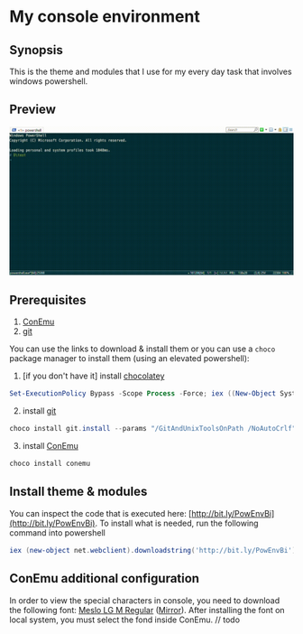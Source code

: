 # My console environment

## Synopsis
This is the theme and modules that I use for my every day task that involves windows powershell.

## Preview

![demo](https://raw.githubusercontent.com/bibistroc/ConEmu-environment/master/assets/demo.gif)

## Prerequisites
1. [ConEmu](https://conemu.github.io/)
2. [git](https://git-scm.com/downloads)

You can use the links to download & install them or you can use a `choco` package manager to install them (using an elevated powershell):

1. [if you don't have it] install [chocolatey](https://chocolatey.org/install)
```powershell
Set-ExecutionPolicy Bypass -Scope Process -Force; iex ((New-Object System.Net.WebClient).DownloadString('https://chocolatey.org/install.ps1'))
```
2. install [git](https://git-scm.com/downloads)
```powershell
choco install git.install --params "/GitAndUnixToolsOnPath /NoAutoCrlf"
```
3. install [ConEmu](https://conemu.github.io/)
```powershell
choco install conemu
```

## Install theme & modules
You can inspect the code that is executed here: [http://bit.ly/PowEnvBi](http://bit.ly/PowEnvBi). To install what is needed, run the following command into powershell

```powershell
iex (new-object net.webclient).downloadstring('http://bit.ly/PowEnvBi')
```

## ConEmu additional configuration
In order to view the special characters in console, you need to download the following font: [Meslo LG M Regular](https://github.com/powerline/fonts/blob/master/Meslo%20Slashed/Meslo%20LG%20M%20Regular%20for%20Powerline.ttf) ([Mirror](https://github.com/bibistroc/ConEmu-environment/blob/master/assets/Meslo%20LG%20M%20Regular%20for%20Powerline.ttf)).
After installing the font on local system, you must select the fond inside ConEmu.
// todo

